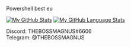 Powershell best eu


[![My GitHub Stats](https://github-readme-stats.vercel.app/api/?username=THEBOSSMAGNUS&count_private=true&theme=tokyonight&showicons=true)]()
[![My GitHub Language Stats](https://github-readme-stats.vercel.app/api/top-langs/?username=THEBOSSMAGNUS&langs_count=5&theme=tokyonight)]()


Discord: THEBOSSMAGNUS#6606                                    
Telegram: @THEBOSSMAGNUS

<!---
THEBOSSMAGNUS/THEBOSSMAGNUS is a ✨ special ✨ repository because its `README.md` (this file) appears on your GitHub profile.
You can click the Preview link to take a look at your changes.
--->
